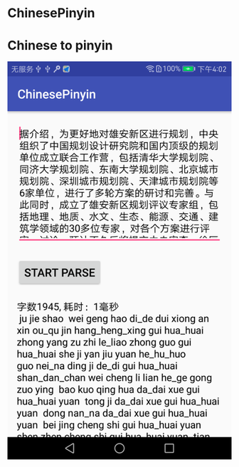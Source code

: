 # ChinesePinyin
Chinese to pinyin
====
![image](https://github.com/mickyliu945/ChinesePinyin/raw/master/screenshots/device.png)
